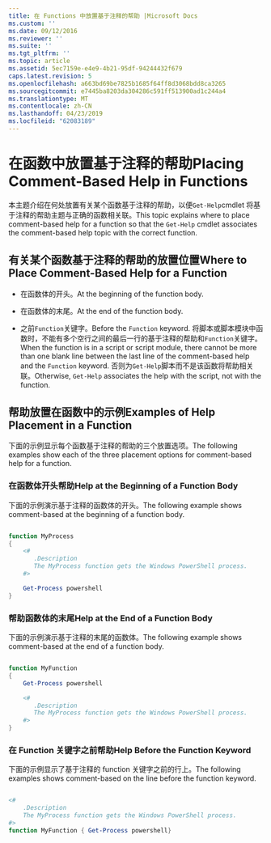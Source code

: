 ```yaml
---
title: 在 Functions 中放置基于注释的帮助 |Microsoft Docs
ms.custom: ''
ms.date: 09/12/2016
ms.reviewer: ''
ms.suite: ''
ms.tgt_pltfrm: ''
ms.topic: article
ms.assetid: 5ec7159e-e4e9-4b21-95df-94244432f679
caps.latest.revision: 5
ms.openlocfilehash: a663bd69be7825b1685f64ff8d3068bdd8ca3265
ms.sourcegitcommit: e7445ba8203da304286c591ff513900ad1c244a4
ms.translationtype: MT
ms.contentlocale: zh-CN
ms.lasthandoff: 04/23/2019
ms.locfileid: "62083189"
---
```

# <a name="placing-comment-based-help-in-functions"></a><span data-ttu-id="5948c-102">在函数中放置基于注释的帮助</span><span class="sxs-lookup"><span data-stu-id="5948c-102">Placing Comment-Based Help in Functions</span></span>

<span data-ttu-id="5948c-103">本主题介绍在何处放置有关某个函数基于注释的帮助，以便`Get-Help`cmdlet 将基于注释的帮助主题与正确的函数相关联。</span><span class="sxs-lookup"><span data-stu-id="5948c-103">This topic explains where to place comment-based help for a function so that the `Get-Help` cmdlet associates the comment-based help topic with the correct function.</span></span>

## <a name="where-to-place-comment-based-help-for-a-function"></a><span data-ttu-id="5948c-104">有关某个函数基于注释的帮助的放置位置</span><span class="sxs-lookup"><span data-stu-id="5948c-104">Where to Place Comment-Based Help for a Function</span></span>

- <span data-ttu-id="5948c-105">在函数体的开头。</span><span class="sxs-lookup"><span data-stu-id="5948c-105">At the beginning of the function body.</span></span>

- <span data-ttu-id="5948c-106">在函数体的末尾。</span><span class="sxs-lookup"><span data-stu-id="5948c-106">At the end of the function body.</span></span>

- <span data-ttu-id="5948c-107">之前`Function`关键字。</span><span class="sxs-lookup"><span data-stu-id="5948c-107">Before the `Function` keyword.</span></span> <span data-ttu-id="5948c-108">将脚本或脚本模块中函数时，不能有多个空行之间的最后一行的基于注释的帮助和`Function`关键字。</span><span class="sxs-lookup"><span data-stu-id="5948c-108">When the function is in a script or script module, there cannot be more than one blank line between the last line of the comment-based help and the `Function` keyword.</span></span> <span data-ttu-id="5948c-109">否则为`Get-Help`脚本而不是该函数将帮助相关联。</span><span class="sxs-lookup"><span data-stu-id="5948c-109">Otherwise, `Get-Help` associates the help with the script, not with the function.</span></span>

## <a name="examples-of-help-placement-in-a-function"></a><span data-ttu-id="5948c-110">帮助放置在函数中的示例</span><span class="sxs-lookup"><span data-stu-id="5948c-110">Examples of Help Placement in a Function</span></span>

 <span data-ttu-id="5948c-111">下面的示例显示每个函数基于注释的帮助的三个放置选项。</span><span class="sxs-lookup"><span data-stu-id="5948c-111">The following examples show each of the three placement options for comment-based help for a function.</span></span>

### <a name="help-at-the-beginning-of-a-function-body"></a><span data-ttu-id="5948c-112">在函数体开头帮助</span><span class="sxs-lookup"><span data-stu-id="5948c-112">Help at the Beginning of a Function Body</span></span>

 <span data-ttu-id="5948c-113">下面的示例演示基于注释的函数体的开头。</span><span class="sxs-lookup"><span data-stu-id="5948c-113">The following example shows comment-based at the beginning of a function body.</span></span>

```powershell

function MyProcess
{
    <#
       .Description
       The MyProcess function gets the Windows PowerShell process.
    #>

    Get-Process powershell
}

```

### <a name="help-at-the-end-of-a-function-body"></a><span data-ttu-id="5948c-114">帮助函数体的末尾</span><span class="sxs-lookup"><span data-stu-id="5948c-114">Help at the End of a Function Body</span></span>

 <span data-ttu-id="5948c-115">下面的示例演示基于注释的末尾的函数体。</span><span class="sxs-lookup"><span data-stu-id="5948c-115">The following example shows comment-based at the end of a function body.</span></span>

```powershell

function MyFunction
{
    Get-Process powershell

    <#
       .Description
       The MyProcess function gets the Windows PowerShell process.
    #>
}

```

### <a name="help-before-the-function-keyword"></a><span data-ttu-id="5948c-116">在 Function 关键字之前帮助</span><span class="sxs-lookup"><span data-stu-id="5948c-116">Help Before the Function Keyword</span></span>

 <span data-ttu-id="5948c-117">下面的示例显示了基于注释的 function 关键字之前的行上。</span><span class="sxs-lookup"><span data-stu-id="5948c-117">The following examples shows comment-based on the line before the function keyword.</span></span>

```powershell

<#
    .Description
    The MyProcess function gets the Windows PowerShell process.
#>
function MyFunction { Get-Process powershell}

```